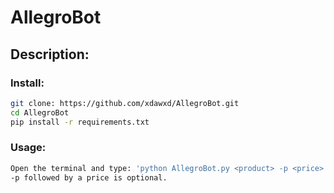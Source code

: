 # AllegroBot

## Description:

### Install:

```bash
git clone: https://github.com/xdawxd/AllegroBot.git
cd AllegroBot
pip install -r requirements.txt
```

### Usage:

```bash
Open the terminal and type: 'python AllegroBot.py <product> -p <price>'
-p followed by a price is optional.
```
